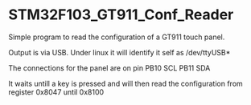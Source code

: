 # STM32F103_GT911_Conf_Reader

Simple program to read the configuration of a GT911 touch panel.

Output is via USB. Under linux it will identify it self as /dev/ttyUSB*

The connections for the panel are on pin
PB10 SCL
PB11 SDA

It waits untill a key is pressed and will then read the configuration from register 0x8047 until 0x8100
